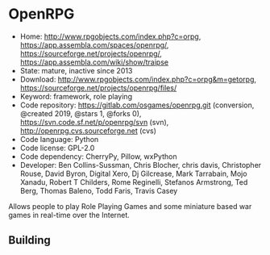 # OpenRPG

- Home: http://www.rpgobjects.com/index.php?c=orpg, https://app.assembla.com/spaces/openrpg/, https://sourceforge.net/projects/openrpg/, https://app.assembla.com/wiki/show/traipse
- State: mature, inactive since 2013
- Download: http://www.rpgobjects.com/index.php?c=orpg&m=getorpg, https://sourceforge.net/projects/openrpg/files/
- Keyword: framework, role playing
- Code repository: https://gitlab.com/osgames/openrpg.git (conversion, @created 2019, @stars 1, @forks 0), https://svn.code.sf.net/p/openrpg/svn (svn), http://openrpg.cvs.sourceforge.net (cvs)
- Code language: Python
- Code license: GPL-2.0
- Code dependency: CherryPy, Pillow, wxPython
- Developer: Ben Collins-Sussman, Chris Blocher, chris davis, Christopher Rouse, David Byron, Digital Xero, Dj Gilcrease, Mark Tarrabain, Mojo Xanadu, Robert T Childers, Rome Reginelli, Stefanos Armstrong, Ted Berg, Thomas Baleno, Todd Faris, Travis Casey

Allows people to play Role Playing Games and some miniature based war games in real-time over the Internet.

## Building
